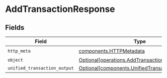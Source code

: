 # AddTransactionResponse


## Fields

| Field                                                                                                    | Type                                                                                                     | Required                                                                                                 | Description                                                                                              |
| -------------------------------------------------------------------------------------------------------- | -------------------------------------------------------------------------------------------------------- | -------------------------------------------------------------------------------------------------------- | -------------------------------------------------------------------------------------------------------- |
| `http_meta`                                                                                              | [components.HTTPMetadata](../../models/components/httpmetadata.md)                                       | :heavy_check_mark:                                                                                       | N/A                                                                                                      |
| `object`                                                                                                 | [Optional[operations.AddTransactionResponseBody]](../../models/operations/addtransactionresponsebody.md) | :heavy_minus_sign:                                                                                       | N/A                                                                                                      |
| `unified_transaction_output`                                                                             | [Optional[components.UnifiedTransactionOutput]](../../models/components/unifiedtransactionoutput.md)     | :heavy_minus_sign:                                                                                       | N/A                                                                                                      |